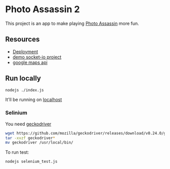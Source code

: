 # Photo Assassin 2

This project is an app to make playing [Photo Assassin](https://github.com/Rthe1st/photo_assassin) more fun.

## Resources

* [Deployment](https://dashboard.heroku.com/apps/photo-assassin/deploy/github)
* [demo socket-io project](https://github.com/socketio/chat-example)
* [google maps api](https://developers.google.com/maps/documentation/javascript/examples/polyline-simple)

## Run locally

```bash
nodejs ./index.js
```
It'll be running on [localhost](http://localhost:3000/)

### Selinium

You need [geckodriver](https://github.com/mozilla/geckodriver/releases/)

```bash
wget https://github.com/mozilla/geckodriver/releases/download/v0.24.0/geckodriver-v0.24.0-linux64.tar.gz
tar -xvzf geckodriver*
mv geckodriver /usr/local/bin/
```

To run test:

```bash
nodejs selenium_test.js
```
